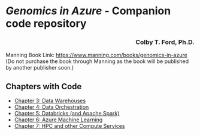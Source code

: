 # _Genomics in Azure_ - Companion code repository

<h3 align = "right">Colby T. Ford, Ph.D.</h3>

Manning Book Link: https://www.manning.com/books/genomics-in-azure
(Do not purchase the book through Manning as the book will be published by another publisher soon.)




## Chapters with Code
<!-- - [Chapter 2: Data Lakes]() -->
- [Chapter 3: Data Warehouses](03_data_warehouses)
- [Chapter 4: Data Orchestration](04_data_orchestration)
- [Chapter 5: Databricks (and Apache Spark)](05_databricks)
- [Chapter 6: Azure Machine Learning](06_amls)
- [Chapter 7: HPC and other Compute Services](07_hpc)

